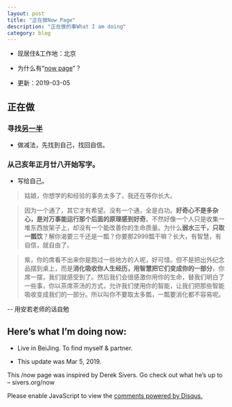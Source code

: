```yaml
---
layout: post
title: "正在做Now Page"
description: "正在做的事What I am doing"
category: blog
---
```

- 现居住&工作地：北京

- 为什么有“[now page](http://nownownow.com/about)”？

- 更新：2019-03-05

## 正在做

### 寻找[另一半](https://github.com/violettianjie/ForFamily/blob/master/idealmate.md)

- 做减法，先找到自己，找回自信。

### 从己亥年正月廿八开始写字。 

- 写给自己。

> 姑娘，你想学的和经验的事务太多了，我还在等你长大。

> 因为一个通了，其它才有希望。没有一个通，全是白功。**好奇心不是多杂心，是对万事能运行那个后面的原理感到好奇**。不然好像一个人只是收集一堆东西放架子上，却没有一个能改善你的生命质量。为什么**弱水三千，只取一瓢饮**？解你渴要三千还是一瓢？你要那2999瓢干嘛？长大，有智慧，有自信，就自由了。

> 紫，你的席看不出来你是跑过一些地方的人呢，好可惜。但不是把出外纪念品摆到桌上，而是**消化吸收你人生经历，用智慧把它们变成你的一部分**，你席一摆，我们就感受到了。然后我们会很感激你用你的生命，替我们明白了一些事，你以茶席茶汤的方式，允许我们使用你的智能，让我们把那些智能吸收变成我们的一部分。所以叫你不要取太多瓢，一瓢要消化都不容易呢。

-- 用安若老师的话自勉


## Here’s what I’m doing now:

- Live in BeiJing. To find myself & partner.


- This update was Mar 5, 2019.

This /now page was inspired by Derek Sivers. Go check out what he’s up to – sivers.org/now 


<div id="disqus_thread"></div>
<script>

/**
*  RECOMMENDED CONFIGURATION VARIABLES: EDIT AND UNCOMMENT THE SECTION BELOW TO INSERT DYNAMIC VALUES FROM YOUR PLATFORM OR CMS.
*  LEARN WHY DEFINING THESE VARIABLES IS IMPORTANT: https://disqus.com/admin/universalcode/#configuration-variables*/
/*
var disqus_config = function () {
this.page.url = https://violettianjie.github.io;  // Replace PAGE_URL with your page's canonical URL variable
this.page.identifier = https://violettianjie.github.io; // Replace PAGE_IDENTIFIER with your page's unique identifier variable
};
*/
(function() { // DON'T EDIT BELOW THIS LINE
var d = document, s = d.createElement('script');
s.src = 'https://https-violettianjie-github-io-1.disqus.com/embed.js';
s.setAttribute('data-timestamp', +new Date());
(d.head || d.body).appendChild(s);
})();
</script>
<noscript>Please enable JavaScript to view the <a href="https://disqus.com/?ref_noscript">comments powered by Disqus.</a></noscript>


